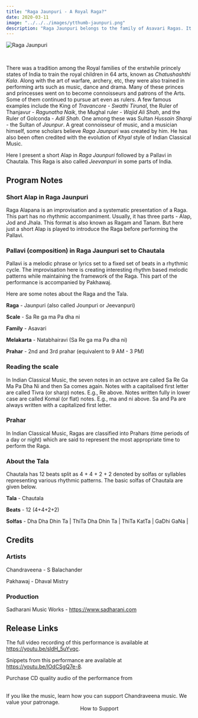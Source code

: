 ```yaml
---
title: "Raga Jaunpuri - A Royal Raga?"
date: 2020-03-11
image: "../../../images/ytthumb-jaunpuri.png"
description: "Raga Jaunpuri belongs to the family of Asavari Ragas. It is traditionally performed during the mid-morning hours of the day, and is a popular Raga throughout India."
---
```


![Raga Jaunpuri](ytthumb-jaunpuri.png)

<br>

There was a tradition among the Royal families of the erstwhile princely states of India to train the royal children in 64 arts, known as *Chatushashthi Kala*. Along with the art of warfare, archery, etc, they were also trained in performing arts such as music, dance and drama. Many of these princes and princesses went on to become connoisseurs and patrons of the Arts. Some of them continued to pursue art even as rulers. A few famous examples include the King of *Travancore* - *Swathi Tirunal*, the Ruler of Thanjavur - *Ragunatha Naik*, the Mughal ruler - *Wajid Ali Shah*, and the Ruler of Golconda - *Adil Shah*. One among these was Sultan *Hussain Sharqi* - the Sultan of *Jaunpur*. A great connoisseur of music, and a musician himself, some scholars believe *Raga Jaunpuri* was created by him. He has also been often credited with the evolution of *Khyal* style of Indian Classical Music.

Here I present a short Alap in *Raga Jaunpuri* followed by a Pallavi in Chautala. This Raga is also called *Jeevanpuri* in some parts of India.

## Program Notes

### Short Alap in Raga Jaunpuri
Raga Alapana is an improvisation and a systematic presentation of a Raga. This part has no rhythmic accompaniment. Usually, it has three parts - Alap, Jod and Jhala. This format is also known as Ragam and Tanam. But here just a short Alap is played to introduce the Raga before performing the Pallavi.

### Pallavi (composition) in Raga Jaunpuri set to Chautala
Pallavi is a melodic phrase or lyrics set to a fixed set of beats in a rhythmic cycle. The improvisation here is creating interesting rhythm based melodic patterns while maintaining the framework of the Raga. This part of the performance is accompanied by Pakhawaj.

Here are some notes about the Raga and the Tala.

**Raga** - Jaunpuri (also called Jounpuri or Jeevanpuri)

**Scale** - Sa Re ga ma Pa dha ni

**Family** - Asavari

**Melakarta** - Natabhairavi (Sa Re ga ma Pa dha ni)

**Prahar** - 2nd and 3rd prahar (equivalent to 9 AM - 3 PM)

### Reading the scale
In Indian Classical Music, the seven notes in an octave are called Sa Re Ga Ma Pa Dha Ni and then Sa comes again. Notes with a capitalised first letter are called Tivra (or sharp) notes. E.g., Re above. Notes written fully in lower case are called Komal (or flat) notes. E.g., ma and ni above. Sa and Pa are always written with a capitalized first letter.

### Prahar
In Indian Classical Music, Ragas are classified into Prahars (time periods of a day or night) which are said to represent the most appropriate time to perform the Raga.

### About the Tala
Chautala has 12 beats split as 4 + 4 + 2 + 2 denoted by solfas or syllables representing various rhythmic patterns. The basic solfas of Chautala are given below.

**Tala** - Chautala

**Beats** - 12 (4+4+2+2)

**Solfas** - Dha Dha Dhin Ta | ThiTa Dha Dhin Ta | ThiTa KatTa | GaDhi GaNa |


## Credits
### Artists
Chandraveena - S Balachander

Pakhawaj - Dhaval Mistry

### Production
Sadharani Music Works - https://www.sadharani.com

## Release Links

The full video recording of this performance is available at https://youtu.be/sldH_5uYvqc.

Snippets from this performance are available at https://youtu.be/lOdCSgQ7e-8.

Purchase CD quality audio of the performance from

<br>

<notice-box>
If you like the music, learn how you can support Chandraveena music. We value your patronage.
<div style="text-align:center">
<my-button to="/support/">How to Support</my-button>
</div>
</notice-box>
